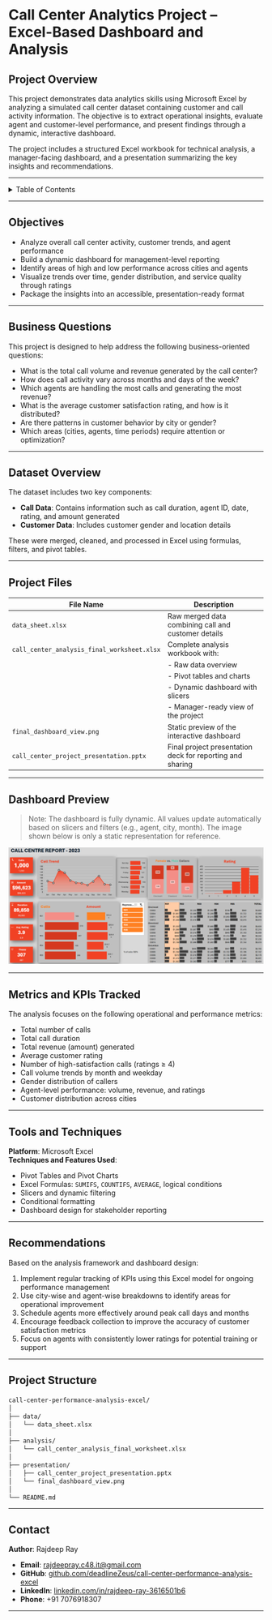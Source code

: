 # Call Center Analytics Project – Excel-Based Dashboard and Analysis

## Project Overview

This project demonstrates data analytics skills using Microsoft Excel by analyzing a simulated call center dataset containing customer and call activity information. The objective is to extract operational insights, evaluate agent and customer-level performance, and present findings through a dynamic, interactive dashboard.

The project includes a structured Excel workbook for technical analysis, a manager-facing dashboard, and a presentation summarizing the key insights and recommendations.

---

<details>
<summary>Table of Contents</summary>

- [Objectives](#objectives)
- [Business Questions](#business-questions)
- [Dataset Overview](#dataset-overview)
- [Project Files](#project-files)
- [Dashboard Preview](#dashboard-preview)
- [Metrics and KPIs Tracked](#metrics-and-kpis-tracked)
- [Tools and Techniques](#tools-and-techniques)
- [Recommendations](#recommendations)
- [Project Structure](#project-structure)
- [Contact](#contact)
</details>

---

## Objectives

- Analyze overall call center activity, customer trends, and agent performance
- Build a dynamic dashboard for management-level reporting
- Identify areas of high and low performance across cities and agents
- Visualize trends over time, gender distribution, and service quality through ratings
- Package the insights into an accessible, presentation-ready format

---

## Business Questions

This project is designed to help address the following business-oriented questions:

- What is the total call volume and revenue generated by the call center?
- How does call activity vary across months and days of the week?
- Which agents are handling the most calls and generating the most revenue?
- What is the average customer satisfaction rating, and how is it distributed?
- Are there patterns in customer behavior by city or gender?
- Which areas (cities, agents, time periods) require attention or optimization?

---

## Dataset Overview

The dataset includes two key components:

- **Call Data**: Contains information such as call duration, agent ID, date, rating, and amount generated
- **Customer Data**: Includes customer gender and location details

These were merged, cleaned, and processed in Excel using formulas, filters, and pivot tables.

---

## Project Files

| File Name                                      | Description                                                                 |
|-----------------------------------------------|-----------------------------------------------------------------------------|
| `data_sheet.xlsx`                              | Raw merged data combining call and customer details                        |
| `call_center_analysis_final_worksheet.xlsx`    | Complete analysis workbook with:                                           |
|                                               | - Raw data overview                                                        |
|                                               | - Pivot tables and charts                                                  |
|                                               | - Dynamic dashboard with slicers                                           |
|                                               | - Manager-ready view of the project                                        |
| `final_dashboard_view.png`                    | Static preview of the interactive dashboard                                |
| `call_center_project_presentation.pptx`        | Final project presentation deck for reporting and sharing                  |

---

## Dashboard Preview

> Note: The dashboard is fully dynamic. All values update automatically based on slicers and filters (e.g., agent, city, month). The image shown below is only a static representation for reference.

![Call Center Dashboard](presentation/final_dashboard_view.png)

---

## Metrics and KPIs Tracked

The analysis focuses on the following operational and performance metrics:

- Total number of calls
- Total call duration
- Total revenue (amount) generated
- Average customer rating
- Number of high-satisfaction calls (ratings ≥ 4)
- Call volume trends by month and weekday
- Gender distribution of callers
- Agent-level performance: volume, revenue, and ratings
- Customer distribution across cities

---

## Tools and Techniques

**Platform**: Microsoft Excel  
**Techniques and Features Used**:
- Pivot Tables and Pivot Charts
- Excel Formulas: `SUMIFS`, `COUNTIFS`, `AVERAGE`, logical conditions
- Slicers and dynamic filtering
- Conditional formatting
- Dashboard design for stakeholder reporting

---

## Recommendations

Based on the analysis framework and dashboard design:

1. Implement regular tracking of KPIs using this Excel model for ongoing performance management
2. Use city-wise and agent-wise breakdowns to identify areas for operational improvement
3. Schedule agents more effectively around peak call days and months
4. Encourage feedback collection to improve the accuracy of customer satisfaction metrics
5. Focus on agents with consistently lower ratings for potential training or support

---

## Project Structure

```
call-center-performance-analysis-excel/
│
├── data/
│   └── data_sheet.xlsx
│
├── analysis/
│   └── call_center_analysis_final_worksheet.xlsx
│
├── presentation/
│   ├── call_center_project_presentation.pptx
│   └── final_dashboard_view.png
│
└── README.md
```


---

## Contact

**Author**: Rajdeep Ray  
- **Email**: rajdeepray.c48.it@gmail.com  
- **GitHub**: [github.com/deadlineZeus/call-center-performance-analysis-excel](https://github.com/deadlineZeus/call-center-performance-analysis-excel)  
- **LinkedIn**: [linkedin.com/in/rajdeep-ray-3616501b6](https://www.linkedin.com/in/rajdeep-ray-3616501b6/)  
- **Phone**: +91 7076918307

---

